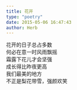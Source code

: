 ```yaml
---  
title: 花开  
type: "poetry"  
date: 2015-05-06 16:47:43  
author: Herb  
---  
```

花开的日子总占多数  
何必在意一时风雨飘摇  
霜露下花儿才会坚强  
成长得比昨夜更高  
我们最美的地方  
不正是梨花带雪，强颜欢笑